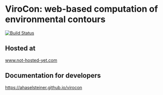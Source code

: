 # ViroCon: web-based computation of environmental contours
[![Build Status](https://travis-ci.org/ahaselsteiner/virocon.svg?branch=master)](https://travis-ci.org/ahaselsteiner/virocon)

## Hosted at
www.not-hosted-yet.com

## Documentation for developers
https://ahaselsteiner.github.io/virocon
